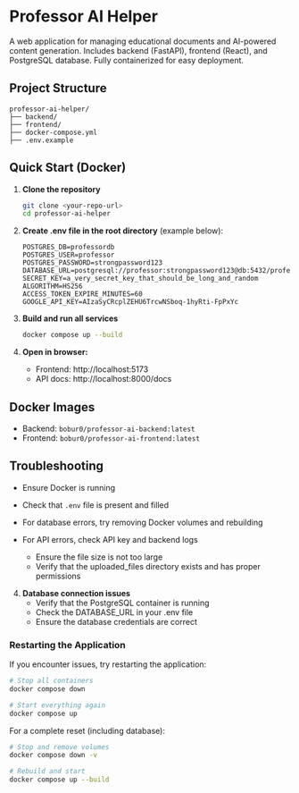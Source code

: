 # Professor AI Helper

A web application for managing educational documents and AI-powered content generation. Includes backend (FastAPI), frontend (React), and PostgreSQL database. Fully containerized for easy deployment.

## Project Structure
```
professor-ai-helper/
├── backend/
├── frontend/
├── docker-compose.yml
├── .env.example
```

## Quick Start (Docker)

1. **Clone the repository**
   ```bash
   git clone <your-repo-url>
   cd professor-ai-helper
   ```

2. **Create .env file in the root directory** (example below):
   ```env
   POSTGRES_DB=professordb
   POSTGRES_USER=professor
   POSTGRES_PASSWORD=strongpassword123
   DATABASE_URL=postgresql://professor:strongpassword123@db:5432/professordb
   SECRET_KEY=a_very_secret_key_that_should_be_long_and_random
   ALGORITHM=HS256
   ACCESS_TOKEN_EXPIRE_MINUTES=60
   GOOGLE_API_KEY=AIzaSyCRcplZEHU6TrcwNSboq-1hyRti-FpPxYc
   ```

3. **Build and run all services**
   ```bash
   docker compose up --build
   ```

4. **Open in browser:**
   - Frontend: http://localhost:5173
   - API docs: http://localhost:8000/docs

## Docker Images
- Backend: `bobur0/professor-ai-backend:latest`
- Frontend: `bobur0/professor-ai-frontend:latest`

## Troubleshooting
- Ensure Docker is running
- Check that `.env` file is present and filled
- For database errors, try removing Docker volumes and rebuilding
- For API errors, check API key and backend logs

   - Ensure the file size is not too large
   - Verify that the uploaded_files directory exists and has proper permissions

4. **Database connection issues**
   - Verify that the PostgreSQL container is running
   - Check the DATABASE_URL in your .env file
   - Ensure the database credentials are correct

### Restarting the Application

If you encounter issues, try restarting the application:

```bash
# Stop all containers
docker compose down

# Start everything again
docker compose up
```

For a complete reset (including database):

```bash
# Stop and remove volumes
docker compose down -v

# Rebuild and start
docker compose up --build
```